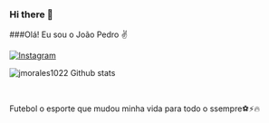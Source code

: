 ### Hi there 👋
###Olá! Eu sou o João Pedro ✌

[![Instagram ](https://img.shields.io/badge/Instagram-E4405F?style=for-the-badge&logo=instagram&logoColor=white)](https://Instagram.com/joao_paina_morales )

![jmorales1022 Github stats](https://github-readme-stats.vercel.app/pai?username=jmorales1022&show_icons&theme=radical)
</div><br/>

Futebol o esporte que mudou minha vida para todo o ssempre⚽️⚡🔥
